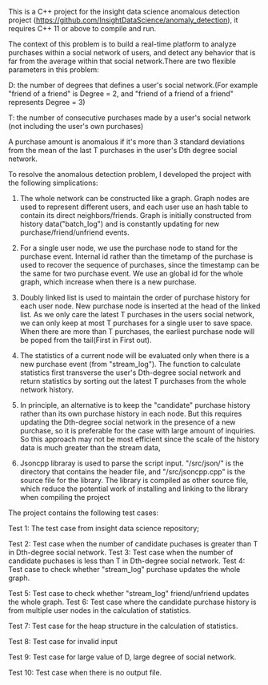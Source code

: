 This is a C++ project for the insight data science anomalous detection project (https://github.com/InsightDataScience/anomaly_detection),
it requires C++ 11 or above to compile and run.


The context of this problem is to build a real-time platform to analyze purchases within a social network of users, and detect any behavior that is far from the average within that social network.There are two flexible parameters in this problem:

   D: the number of degrees that defines a user's social network.(For example "friend of a friend" is Degree = 2, and "friend of a friend of a friend" represents Degree = 3)

   T: the number of consecutive purchases made by a user's social network (not including the user's own purchases)

A purchase amount is anomalous if it's more than 3 standard deviations from the mean of the last T purchases in the user's Dth degree social network. 



To resolve the anomalous detection problem, I developed the project with the following simplications:

1. The whole network can be constructed like a graph. Graph nodes are used to represent different users, and each user use an hash table to contain its direct neighbors/friends. Graph is initially constructed from history data("batch_log") and is constantly updating for new purchase/friend/unfriend events.

2. For a single user node, we use the purchase node to stand for the purchase event. Internal id rather than the timetamp of the purchase is used to recover the sequence of purchases, since the timestamp can be the same for two purchase event. We use an global id for the whole graph, which increase when there is a new purchase. 

3. Doubly linked list is used to maintain the order of purchase history for each user node. New purchase node is inserted at the head of the linked list. As we only care the latest T purchases in the users social network, we can only keep at most T purchases for a single user to save space. When there are more than T purchases, the earliest purchase node will be poped from the tail(First in First out).

4. The statistics of a current node will be evaluated only when there is a new purchase event (from "stream_log"). The function to calculate statistics first transverse the user's Dth-degree social network and return statistics by sorting out the latest T purchases from the whole network history. 

5. In principle, an alternative is to keep the "candidate" purchase history rather than its own purchase history in each node. But this requires updating the Dth-degree social network in the presence of a new purchase, so it is preferable for the case with large amount of inquiries. So this approach may not be most efficient since the scale of the history data is much greater than the stream data,    

5. Jsoncpp libraray is used to parse the script input. "/src/json/" is the directory that contains the header file, and "/src/jsoncpp.cpp" is the source file for the library. The library is compiled as other source file, which reduce the potential work of installing and linking to the library when compiling the project



The project contains the following test cases:

  Test 1:  The test case from insight data science repository;

  Test 2:  Test case when the number of candidate puchases is greater than T in Dth-degree social network.
  Test 3:  Test case when the number of candidate puchases is less than T in Dth-degree social network.
  Test 4:  Test case to check whether "stream_log" purchase updates the whole graph.

  Test 5:  Test case to check whether "stream_log" friend/unfriend updates the whole graph.
  Test 6:  Test case where the candidate purchase history is from multiple user nodes in the calculation of statistics. 

  Test 7:  Test case for the heap structure in the calculation of statistics. 

  Test 8:  Test case for invalid input

  Test 9:  Test case for large value of D, large degree of social network.

  Test 10: Test case when there is no output file.

